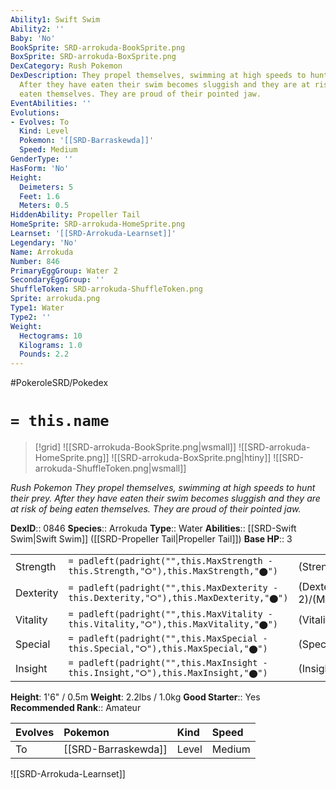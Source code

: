```yaml
---
Ability1: Swift Swim
Ability2: ''
Baby: 'No'
BookSprite: SRD-arrokuda-BookSprite.png
BoxSprite: SRD-arrokuda-BoxSprite.png
DexCategory: Rush Pokemon
DexDescription: They propel themselves, swimming at high speeds to hunt their prey.
  After they have eaten their swim becomes sluggish and they are at risk of being
  eaten themselves. They are proud of their pointed jaw.
EventAbilities: ''
Evolutions:
- Evolves: To
  Kind: Level
  Pokemon: '[[SRD-Barraskewda]]'
  Speed: Medium
GenderType: ''
HasForm: 'No'
Height:
  Deimeters: 5
  Feet: 1.6
  Meters: 0.5
HiddenAbility: Propeller Tail
HomeSprite: SRD-arrokuda-HomeSprite.png
Learnset: '[[SRD-Arrokuda-Learnset]]'
Legendary: 'No'
Name: Arrokuda
Number: 846
PrimaryEggGroup: Water 2
SecondaryEggGroup: ''
ShuffleToken: SRD-arrokuda-ShuffleToken.png
Sprite: arrokuda.png
Type1: Water
Type2: ''
Weight:
  Hectograms: 10
  Kilograms: 1.0
  Pounds: 2.2
---
```


#PokeroleSRD/Pokedex

# `= this.name`

> [!grid]
> ![[SRD-arrokuda-BookSprite.png|wsmall]]
> ![[SRD-arrokuda-HomeSprite.png]]
> ![[SRD-arrokuda-BoxSprite.png|htiny]]
> ![[SRD-arrokuda-ShuffleToken.png|wsmall]]


*Rush Pokemon*
*They propel themselves, swimming at high speeds to hunt their prey. After they have eaten their swim becomes sluggish and they are at risk of being eaten themselves. They are proud of their pointed jaw.*

**DexID**:: 0846
**Species**:: Arrokuda
**Type**:: Water
**Abilities**:: [[SRD-Swift Swim|Swift Swim]] ([[SRD-Propeller Tail|Propeller Tail]])
**Base HP**:: 3

|           |                                                                                        |                                          |
| --------- | -------------------------------------------------------------------------------------- | ---------------------------------------- |
| Strength  | `= padleft(padright("",this.MaxStrength - this.Strength,"⭘"),this.MaxStrength,"⬤")`    | (Strength::2)/(MaxStrength::4)   |
| Dexterity | `= padleft(padright("",this.MaxDexterity - this.Dexterity,"⭘"),this.MaxDexterity,"⬤")` | (Dexterity:: 2)/(MaxDexterity::4) |
| Vitality  | `= padleft(padright("",this.MaxVitality - this.Vitality,"⭘"),this.MaxVitality,"⬤")`    | (Vitality::1)/(MaxVitality::3)   |
| Special   | `= padleft(padright("",this.MaxSpecial - this.Special,"⭘"),this.MaxSpecial,"⬤")`       | (Special::1)/(MaxSpecial::3)     |
| Insight   | `= padleft(padright("",this.MaxInsight - this.Insight,"⭘"),this.MaxInsight,"⬤")`       | (Insight::1)/(MaxInsight::3)     |

**Height**: 1'6" / 0.5m
**Weight**: 2.2lbs / 1.0kg
**Good Starter**:: Yes
**Recommended Rank**:: Amateur

| Evolves   | Pokemon             | Kind   | Speed   |
|:----------|:--------------------|:-------|:--------|
| To        | [[SRD-Barraskewda]] | Level  | Medium  |

![[SRD-Arrokuda-Learnset]]